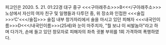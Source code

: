 피고인은 2020. 5. 21. 01:22경 대구 중구 <<<구아래주소>>>B<<</구아래주소>>> 노상에서 자신의 여자 친구 및 일행들과 다투던 중, 위 장소와 인접한 <<<술집>>>‘C'<<</술집>>> 술집 내부 창가자리에서 술을 마시고 있던 피해자 <<<내국인이름>>>D<<</내국인이름>>>(25세)와 눈이 마주치자, "뭘 보냐 이 씨발놈아"라고 하며 다가가, 손에 들고 있던 창모자로 피해자의 좌측 귓볼 부위를 1회 가격하여 폭행하였다.